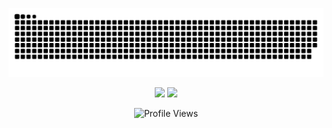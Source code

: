 <p align="center">
  <img src="https://github.com/minuut/minuut/blob/output/github-contribution-grid-snake-dark.svg" alt="Snake Gif">
</p>

<p align="center">
   <img height="200em" src="https://github-readme-stats.vercel.app/api/top-langs?username=minuut&theme=shadow_green&show_icons=true&hide=html,blade,css" />
   <img height="200em" src="https://github-readme-streak-stats.herokuapp.com/?user=minuut&show_icons=true&theme=shadow_green" />
</p>

<div align="center">
  <img src="https://komarev.com/ghpvc/?username=minuut&color=800080&style=for-the-badge&abbreviated=true" alt="Profile Views">
</div>
